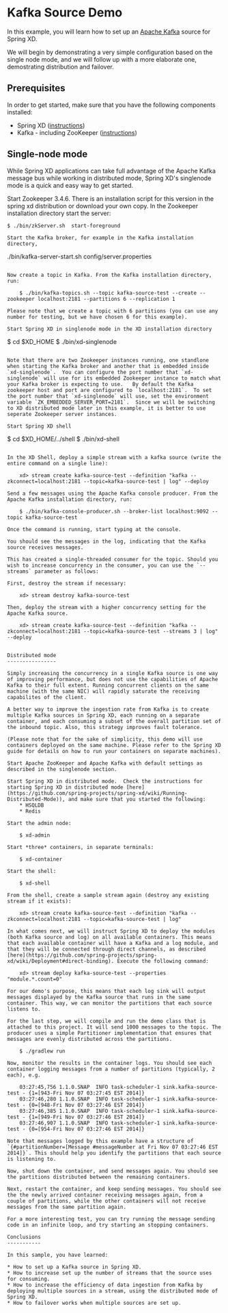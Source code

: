 Kafka Source Demo
=================

In this example, you will learn how to set up an [Apache Kafka](http://kafka.apache.org) source for Spring XD. 

We will begin by demonstrating a very simple configuration based on the single node mode, and we will follow up with a more elaborate one, demostrating distribution and failover.

Prerequisites
-------------

In order to get started, make sure that you have the following components installed:

* Spring XD ([instructions](https://github.com/spring-projects/spring-xd/wiki/Getting-Started))
* Kafka - including ZooKeeper ([instructions](http://kafka.apache.org/documentation.html#quickstart))


Single-node mode
----------------

While Spring XD applications can take full advantage of the Apache Kafka message bus while working in distributed mode, Spring XD's singlenode mode is a quick and easy way to get started.

Start Zookeeper 3.4.6.  There is an installation script for this version in the spring xd distribution or download your own copy.  In the Zookeeper installation directory start the server:

```
$ ./bin/zkServer.sh  start-foreground

Start the Kafka broker, for example in the Kafka installation directory,

```
./bin/kafka-server-start.sh config/server.properties
```

Now create a topic in Kafka. From the Kafka installation directory, run:

	$ ./bin/kafka-topics.sh --topic kafka-source-test --create --zookeeper localhost:2181 --partitions 6 --replication 1
	
Please note that we create a topic with 6 partitions (you can use any number for testing, but we have chosen 6 for this example).

Start Spring XD in singlenode mode in the XD installation directory

```
$ cd $XD_HOME
$ ./bin/xd-singlenode
```

Note that there are two Zookeeper instances running, one standlone when starting the Kafka broker and another that is embedded inside `xd-singlenode`.  You can configure the port number that `xd-singlenode` will use for its embedded Zookeeper instance to match what your Kafka broker is expecting to use.   By default the Kafka zookeeper host and port are configured to `localhost:2181`.  To set the port number that `xd-singlenode` will use, set the environment variable `ZK_EMBEDDED_SERVER_PORT=2181`.  Since we will be switching to XD distributed mode later in this example, it is better to use seperate Zookeeper server instances.

Start Spring XD shell

```
$ cd $XD_HOME/../shell
$ ./bin/xd-shell
```

In the XD Shell, deploy a simple stream with a kafka source (write the entire command on a single line):

	xd> stream create kafka-source-test --definition "kafka	--zkconnect=localhost:2181 --topic=kafka-source-test | log" --deploy
	
Send a few messages using the Apache Kafka console producer. From the Apache Kafka installation directory, run:

	$ ./bin/kafka-console-producer.sh --broker-list localhost:9092 --topic kafka-source-test 

Once the command is running, start typing at the console.
	
You should see the messages in the log, indicating that the Kafka source receives messages. 

This has created a single-threaded consumer for the topic. Should you wish to increase concurrency in the consumer, you can use the `--streams` parameter as follows:

First, destroy the stream if necessary:

	xd> stream destroy kafka-source-test 

Then, deploy the stream with a higher concurrency setting for the Apache Kafka source.

	xd> stream create kafka-source-test --definition "kafka --zkconnect=localhost:2181 --topic=kafka-source-test --streams 3 | log" --deploy


Distributed mode
----------------

Simply increasing the concurrency in a single Kafka source is one way of improving performance, but does not use the capabilities of Apache Kafka to their full extent. Running concurrent clients on the same machine (with the same NIC) will rapidly saturate the receiving capabilites of the client. 

A better way to improve the ingestion rate from Kafka is to create multiple Kafka sources in Spring XD, each running on a separate container, and each consuming a subset of the overall partition set of the inbound topic. Also, this strategy improves fault tolerance.

(Please note that for the sake of simplicity, this demo will use containers deployed on the same machine. Please refer to the Spring XD guide for details on how to run your containers on separate machines).

Start Apache ZooKeeper and Apache Kafka with default settings as described in the singlenode section.

Start Spring XD in distributed mode.  Check the instructions for starting Spring XD in distributed mode [here](https://github.com/spring-projects/spring-xd/wiki/Running-Distributed-Mode)), and make sure that you started the following:
	* HSQLDB
	* Redis

Start the admin node:

	$ xd-admin 
	
Start *three* containers, in separate terminals:

	$ xd-container
	
Start the shell:

	$ xd-shell

From the shell, create a sample stream again (destroy any existing stream if it exists):

	xd> stream create kafka-source-test --definition "kafka --zkconnect=localhost:2181 --topic=kafka-source-test | log" 
	
In what comes next, we will instruct Spring XD to deploy the modules (both Kafka source and log) on all available containers. This means that each available container will have a Kafka and a log module, and that they will be connected through direct channels, as described [here](https://github.com/spring-projects/spring-xd/wiki/Deployment#direct-binding). Execute the following command:

	xd> stream deploy kafka-source-test --properties "module.*.count=0"

For our demo's purpose, this means that each log sink will output messages displayed by the Kafka source that runs in the same container. This way, we can monitor the partitions that each source listens to. 

For the last step, we will compile and run the demo class that is attached to this project. It will send 1000 messages to the topic. The producer uses a simple Partitioner implementation that ensures that messages are evenly distributed across the partitions.

	$ ./gradlew run
	
Now, monitor the results in the container logs. You should see each container logging messages from a number of partitions (typically, 2 each), e.g.

	03:27:45,756 1.1.0.SNAP  INFO task-scheduler-1 sink.kafka-source-test - {1=[943-Fri Nov 07 03:27:45 EST 2014]}
	03:27:46,280 1.1.0.SNAP  INFO task-scheduler-1 sink.kafka-source-test - {0=[948-Fri Nov 07 03:27:46 EST 2014]}
	03:27:46,385 1.1.0.SNAP  INFO task-scheduler-1 sink.kafka-source-test - {1=[949-Fri Nov 07 03:27:46 EST 2014]}
	03:27:46,907 1.1.0.SNAP  INFO task-scheduler-1 sink.kafka-source-test - {0=[954-Fri Nov 07 03:27:46 EST 2014]}
	
Note that messages logged by this example have a structure of `{#partitionNumber=[Message #messageNumber at Fri Nov 07 03:27:46 EST 2014]}`. This should help you identify the partitions that each source is listening to.

Now, shut down the container, and send messages again. You should see the partitions distributed between the remaining containers. 

Next, restart the container, and keep sending messages. You should see the the newly arrived container receiving messages again, from a couple of partitions, while the other containers will not receive messages from the same partition again.

For a more interesting test, you can try running the message sending code in an infinite loop, and try starting an stopping containers. 

Conclusions
-----------

In this sample, you have learned:

* How to set up a Kafka source in Spring XD.
* How to increase set up the number of streams that the source uses for consuming.
* How to increase the efficiency of data ingestion from Kafka by deploying multiple sources in a stream, using the distributed mode of Spring XD.
* How to failover works when multiple sources are set up.











